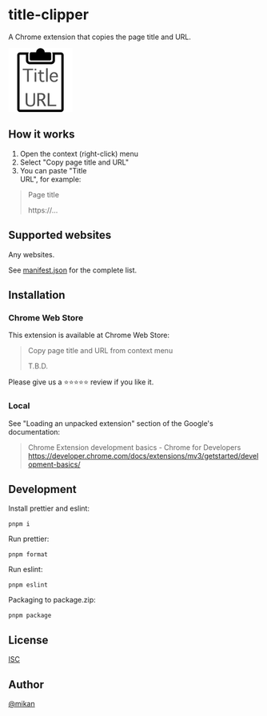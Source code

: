 # title-clipper

A Chrome extension that copies the page title and URL.

![](icons/128.png)

## How it works

1. Open the context (right-click) menu
2. Select "Copy page title and URL"
3. You can paste "Title <BR> URL", for example:

> Page title
>
> https://...

## Supported websites

Any websites.

See [manifest.json](manifest.json) for the complete list.

## Installation

### Chrome Web Store

This extension is available at Chrome Web Store:

> Copy page title and URL from context menu
>
> T.B.D.

Please give us a ⭐️⭐️⭐️⭐️⭐️ review if you like it.

### Local

See "Loading an unpacked extension" section of the Google's documentation:

> Chrome Extension development basics - Chrome for Developers
> https://developer.chrome.com/docs/extensions/mv3/getstarted/development-basics/

## Development

Install prettier and eslint:

```
pnpm i
```

Run prettier:

```
pnpm format
```

Run eslint:

```
pnpm eslint
```

Packaging to package.zip:

```
pnpm package
```

## License

[ISC](LICENSE)

## Author

[@mikan](https://github.com/mikan)
